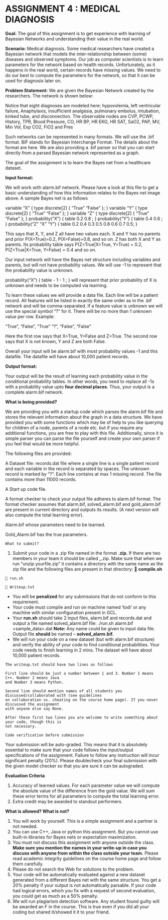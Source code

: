 # ASSIGNMENT 4 : MEDICAL DIAGNOSIS

**Goal:** The goal of this assignment is to get experience with learning of Bayesian Networks and
understanding their value in the real world.

**Scenario:** Medical diagnosis. Some medical researchers have created a Bayesian network that models the
inter-relationship between (some) diseases and observed symptoms. Our job as computer scientists is to
learn parameters for the network based on health records. Unfortunately, as it happens in the real world,
certain records have missing values. We need to do our best to compute the parameters for the network,
so that it can be used for diagnosis later on.

**Problem Statement:** We are given the Bayesian Network created by the researchers. The network is
shown below:

Notice that eight diagnoses are modeled here: hypovolemia, left ventricular failure, Anaphylaxis, insufficient
analgesia, pulmonary embolus, intubation, kinked tube, and disconnection. The observable nodes are CVP,
PCWP, History, TPR, Blood Pressure, CO, HR BP, HR EKG, HR SAT, SaO2, PAP, MV, Min Vol, Exp CO2,
FiO2 and Pres


Such networks can be represented in many formats. We will use the .bif format. BIF stands for Bayesian
Interchange Format. The details about the format are here. We are also providing a .bif parser so that you can
start directly from a parsed Bayesian network represented as a graph.

The goal of the assignment is to learn the Bayes net from a healthcare dataset.

**Input format:**

We will work with alarm.bif network. Please have a look at this file to get a basic understanding of how
this information relates to the Bayes net image above. A sample Bayes net is as follows

variable “X” {
type discrete[2] { “True” “False” };
}
variable “Y” {
type discrete[2] { “True” “False” };
}
variable “Z” {
type discrete[2] { “True” “False” };
}
probability(“X”) { table 0.2 0.8 ; }
probability(“Y”) { table 0.4 0.6 ; }
probability(“Z” “X” “Y”) { table 0.2 0.4 0.3 0.5 0.8 0.6 0.7 0.5; }

This says that X, Y, and Z all have two values each. X and Y has no parents and prior P(X=True)=0.2,
P(X=False)=0.8, and so on. Z has both X and Y as parents. Its probability table says P(Z=True|X=True,
Y=True) = 0.2, P(Z=True|X=True, Y=False) = 0.4 and so on.

Our input network will have the Bayes net structure including variables and parents, but will not have
probability values. We will use -1 to represent that the probability value is unknown.

probability(“X”) { table - 1 - 1 ; } will represent that prior probability of X is unknown and needs to be
computed via learning.

To learn these values we will provide a data file. Each line will be a patient record. All features will be
listed in exactly the same order as in the .bif network and will be comma-separated. If a feature value is
unknown we will use the special symbol “?” for it. There will be no more than 1 unknown value per row.
Example:

“True”, “False”, “True”
“?”, “False”, “False”


Here the first row says that X=True, Y=False and Z=True. The second row says that X is not known, Y and
Z are both False.

Overall your input will be alarm.bif with most probability values -1 and this datafile. The datafile will have
about 10,000 patient records.

**Output format:**

Your output will be the result of learning each probability value in the conditional probability tables. In
other words, you need to replace all -1s with a probability value upto **four decimal places**. Thus, your
output is a complete alarm.bif network.

**What is being provided?**

We are providing you with a startup code which parses the alarm.bif file and stores the relevant
information about the graph in a data structure. We have provided you with some functions which may
be of help to you like querying for children of a node, parents of a node etc. but if you require any
additional functions, you are free to play with this file. Additionally, since it is simple parser you can parse
the file yourself and create your own parser if you feel that would be more helpful.

The following files are provided:

A Dataset file: records.dat file where a single line is a single patient record and each variable in the record
is separated by spaces. The unknown record is marked by “?”. Each line contains at max 1 missing record.
The file contains more than 11000 records.

A Start up code file.

A format checker to check your output file adheres to alarm.bif format. The format checker assumes that
alarm.bif, solved_alarm.bif and gold_alarm.bif are present in current directory and outputs its results. (A
next version will also compute the total learning error).

Alarm.bif whose parameters need to be learned.

Gold_Alarm.bif has the true parameters.


```
What to submit?
```
1. Submit your code in a .zip file named in the format **<EntryNo>.zip.** If there are two members in
    your team it should be called <EntryNo1>_<EntryNo2>.zip. Make sure that when we run “unzip
    yourfile.zip” it contains a directory with the same name as the zip file and the following files are
    present in that directory:
        **compile.sh**

```
 run.sh
```
```
 Writeup.txt
```
- You will be **penalized** for any submissions that do not conform to this requirement.
- Your code must compile and run on machine named ‘todi’ or any machine with similar
    configuration present in GCL.
- Your **run.sh** should take 2 input files, alarm.bif and records.dat and output a file named
    solved_alarm.bif file:
    ./run.sh alarm.bif <sample_data>.dat
    **Note:** Any name could be given to input data file. Output file **should** be named –
**solved_alarm.bif.**
- We will run your code on a new dataset (but with alarm.bif structure) and verify the ability of
    your code to find conditional probabilities. Your code needs to finish learning in 2 mins. The
    dataset will have about 10,000 patient records.

```
The writeup.txt should have two lines as follows
```
```
First line should be just a number between 1 and 3. Number 1 means C++. Number 2 means Java
and Number 3 means Python.
```
```
Second line should mention names of all students you discussed/collaborated with (see guidelines
on collaboration vs. cheating on the course home page). If you never discussed the assignment
with anyone else say None.
```
```
After these first two lines you are welcome to write something about your code, though this is
not necessary.
```
```
Code verification before submission
```
Your submission will be auto-graded. This means that it is absolutely essential to make sure that your code
follows the input/output specifications of the assignment. Failure to follow any instruction will incur
significant penalty (20%). Please doublecheck your final submission with the given model checker so that
you are sure it can be autograded.


**Evaluation Criteria**

1. Accuracy of learned values. For each parameter value we will compute the absolute value of the
    difference from the gold value. We will sum these error terms for all parameters to compute the
    total learning error.
2. Extra credit may be awarded to standout performers.

**What is allowed? What is not?**

1. You will work by yourself. This is a simple assignment and a partner is not needed.
2. You can use C++, Java or python this assignment. But you cannot use built-in libraries for Bayes
    nets or expectation maximization.
3. You must not discuss this assignment with anyone outside the class. **Make sure you mention the**
    **names in your write-up in case you discuss with anyone from within the class outside your team.**
    Please read academic integrity guidelines on the course home page and follow them carefully.
4. Please do not search the Web for solutions to the problem.
5. Your code will be automatically evaluated against a new dataset generated from a different Bayes
    net with the same structure. You get a 20% penalty if your output is not automatically parsable.
    If your code had logical errors, which you fix with a request of second evaluation, you could get
    as much as a 50% penalty.
6. We will run plagiarism detection software. Any student found guilty will be awarded an F in the
    course. This is true even if you did all your coding but shared it/showed it it to your friend.


